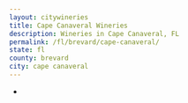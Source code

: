 ```yaml
---
layout: citywineries
title: Cape Canaveral Wineries
description: Wineries in Cape Canaveral, FL
permalink: /fl/brevard/cape-canaveral/
state: fl
county: brevard
city: cape canaveral
---
```

-
